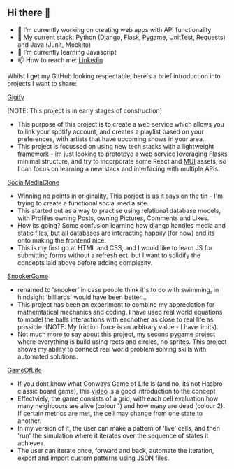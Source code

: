 ## Hi there 👋


- 🔭 I’m currently working on creating web apps with API functionality
- 🧠 My current stack: Python (Django, Flask, Pygame, UnitTest, Requests) and Java (Junit, Mockito)
- 🌱 I’m currently learning Javascript
- 📫 How to reach me: [Linkedin](https://www.linkedin.com/in/tom-young-706373199/)

Whilst I get my GitHub looking respectable, here's a brief introduction into projects I want to share:


[Gigify](https://github.com/tudley/Gigify)

[NOTE: This project is in early stages of construction]

- This purpose of this project is to create a web service which allows you to link your spotify account, and creates a playlist based on your preferences, with artists that have upcoming shows in your area.
- This project is focussed on using new tech stacks with a lightweight framework - im just looking to prototpye a web service leveraging Flasks minimal structure, and try to incorporate some React and [MUI](https://mui.com/) assets, so I can focus on learning a new stack and interfacing with multiple APIs.

[SocialMediaClone](https://github.com/tudley/SocialMediaClone)

- Winning no points in originality, This porject is as it says on the tin - I'm trying to create a functional social media site.
- This started out as a way to practise using relational database models, with Profiles owning Posts, owning Pictures, Comments and Likes.
- How its going? Some confusion learning how django handles media and static files, but all databases are interacting happily (for now) and its onto making the frontend nice.
- This is my first go at HTML and CSS, and I would like to learn JS for submitting forms without a refresh ect. but I want to solidify the concepts laid above before adding complexity.

[SnookerGame](https://github.com/tudley/SnookerGame)

- renamed to 'snooker' in case people think it's to do with swimming, in hindsight 'billiards' would have been better...
- This project has been an experiment to combine my appreciation for mathemtatical mechanics and coding. I have used real world equations to model the balls interactions with eachother as close to real life as possible. (NOTE: My friction force is an arbitrary value - I have limits).
- Not much more to say about this project, my second pygame project where everything is build using rects and circles, no sprites. This project shows my ability to connect real world problem solving skills with automated solutions.

[GameOfLife](https://github.com/tudley/GameOfLife)

- If you dont know what Conways Game of Life is (and no, its not Hasbro classic board game), this [video](https://www.youtube.com/watch?v=R9Plq-D1gEk) is a good introduction to the concept
- Effectviely, the game consists of a grid, with each cell evaluation how many neighbours are alive (colour 1) and how many are dead (colour 2). If certain metrics are met, the cell may change from one state to another.
- In my version of it, the user can make a pattern of 'live' cells, and then 'run' the simulation where it iterates over the sequence of states it achieves.
- The user can iterate once, forward and back, automate the iteration, export and import custom patterns using JSON files.


